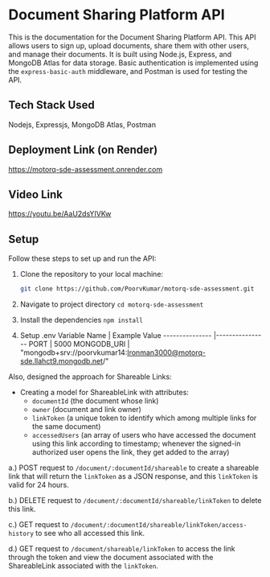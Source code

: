 # Document Sharing Platform API

This is the documentation for the Document Sharing Platform API. This API allows users to sign up, upload documents, share them with other users, and manage their documents. It is built using Node.js, Express, and MongoDB Atlas for data storage. Basic authentication is implemented using the `express-basic-auth` middleware, and Postman is used for testing the API.

## Tech Stack Used
Nodejs, Expressjs, MongoDB Atlas, Postman

## Deployment Link (on Render)
https://motorq-sde-assessment.onrender.com

## Video Link
https://youtu.be/AaU2dsYIVKw

## Setup

Follow these steps to set up and run the API:

1. Clone the repository to your local machine:

   ```bash
   git clone https://github.com/PoorvKumar/motorq-sde-assessment.git

2. Navigate to project directory
  `cd motorq-sde-assessment`

3. Install the dependencies
    `npm install`

4. Setup .env
  Variable Name | Example Value
--------------- |----------------
PORT            |  5000
MONGODB_URI     |  "mongodb+srv://poorvkumar14:Ironman3000@motorq-sde.llahct9.mongodb.net/"

Also, designed the approach for Shareable Links:

- Creating a model for ShareableLink with attributes:
  - `documentId` (the document whose link)
  - `owner` (document and link owner)
  - `linkToken` (a unique token to identify which among multiple links for the same document)
  - `accessedUsers` (an array of users who have accessed the document using this link according to timestamp; whenever the signed-in authorized user opens the link, they get added to the array)

a.) POST request to `/document/:documentId/shareable` to create a shareable link that will return the `linkToken` as a JSON response, and this `linkToken` is valid for 24 hours.

b.) DELETE request to `/document/:documentId/shareable/linkToken` to delete this link.

c.) GET request to `/document/:documentId/shareable/linkToken/access-history` to see who all accessed this link.

d.) GET request to `/document/shareable/linkToken` to access the link through the token and view the document associated with the ShareableLink associated with the `linkToken`.


